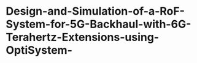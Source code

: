 # Design-and-Simulation-of-a-RoF-System-for-5G-Backhaul-with-6G-Terahertz-Extensions-using-OptiSystem-